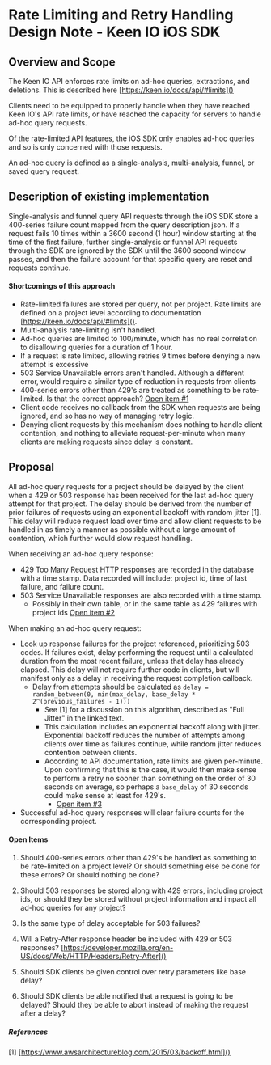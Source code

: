 # Rate Limiting and Retry Handling Design Note - Keen IO iOS SDK

## Overview and Scope

The Keen IO API enforces rate limits on ad-hoc queries, extractions, and deletions. This is described here [https://keen.io/docs/api/#limits]()

Clients need to be equipped to properly handle when they have reached Keen IO's API rate limits, or have reached the capacity for servers to handle ad-hoc query requests.

Of the rate-limited API features, the iOS SDK only enables ad-hoc queries and so is only concerned with those requests.

An ad-hoc query is defined as a single-analysis, multi-analysis, funnel, or saved query request.

## Description of existing implementation
Single-analysis and funnel query API requests through the iOS SDK store a 400-series failure count mapped from the query description json. If a request fails 10 times within a 3600 second (1 hour) window starting at the time of the first failure, further single-analysis or funnel API requests through the SDK are ignored by the SDK until the 3600 second window passes, and then the failure account for that specific query are reset and requests continue.

#### Shortcomings of this approach
* Rate-limited failures are stored per query, not per project. Rate limits are defined on a project level according to documentation [https://keen.io/docs/api/#limits]().
* Multi-analysis rate-limiting isn't handled.
* Ad-hoc queries are limited to 100/minute, which has no real correlation to disallowing queries for a duration of 1 hour.
* If a request is rate limited, allowing retries 9 times before denying a new attempt is excessive
* 503 Service Unavailable errors aren't handled. Although a different error, would require a similar type of reduction in requests from clients
* 400-series errors other than 429's are treated as something to be rate-limited. Is that the correct approach? [Open item #1](#open-items)
* Client code receives no callback from the SDK when requests are being ignored, and so has no way of managing retry logic.
* Denying client requests by this mechanism does nothing to handle client contention, and nothing to alleviate request-per-minute when many clients are making requests since delay is constant.




## Proposal

All ad-hoc query requests for a project should be delayed by the client when a 429 or 503 response has been received for the last ad-hoc query attempt for that project. The delay should be derived from the number of prior failures of requests using an exponential backoff with random jitter [1]. This delay will reduce request load over time and allow client requests to be handled in as timely a manner as possible without a large amount of contention, which further would slow request handling.

When receiving an ad-hoc query response:
* 429 Too Many Request HTTP responses are recorded in the database with a time stamp. Data recorded will include: project id, time of last failure, and failure count.
* 503 Service Unavailable responses are also recorded with a time stamp.
    * Possibly in their own table, or in the same table as 429 failures with project ids [Open item #2](#open-items)

When making an ad-hoc query request:
* Look up response failures for the project referenced, prioritizing 503 codes. If failures exist, delay performing the request until a calculated duration from the most recent failure, unless that delay has already elapsed. This delay will not require further code in clients, but will manifest only as a delay in receiving the request completion callback.
    * Delay from attempts should be calculated as `delay = random_between(0, min(max_delay, base_delay * 2^(previous_failures - 1)))`
        * See [1] for a discussion on this algorithm, described as "Full Jitter" in the linked text.
        * This calculation includes an exponential backoff along with jitter. Exponential backoff reduces the number of attempts among clients over time as failures continue, while random jitter reduces contention between clients.
        * According to API documentation, rate limits are given per-minute. Upon confirming that this is the case, it would then make sense to perform a retry no sooner than something on the order of 30 seconds on average, so perhaps a `base_delay` of 30 seconds could make sense at least for 429's.
            * [Open item #3](#open-items)
* Successful ad-hoc query responses will clear failure counts for the corresponding project.



#### Open Items
1. Should 400-series errors other than 429's be handled as something to be rate-limited on a project level? Or should something else be done for these errors? Or should nothing be done?

2. Should 503 responses be stored along with 429 errors, including project ids, or should they be stored without project information and impact all ad-hoc queries for any project?

3. Is the same type of delay acceptable for 503 failures?

4. Will a Retry-After response header be included with 429 or 503 responses? [https://developer.mozilla.org/en-US/docs/Web/HTTP/Headers/Retry-After]()

5. Should SDK clients be given control over retry parameters like base delay?

6. Should SDK clients be able notified that a request is going to be delayed? Should they be able to abort instead of making the request after a delay?

##### References
[1] [https://www.awsarchitectureblog.com/2015/03/backoff.html]()


